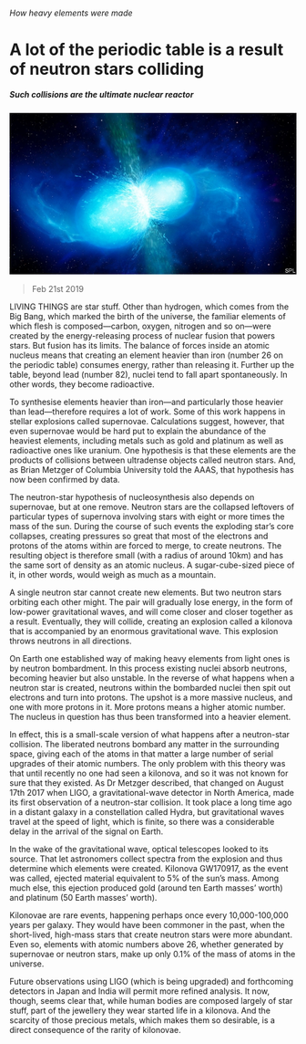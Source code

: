 ###### How heavy elements were made

# A lot of the periodic table is a result of neutron stars colliding 

##### Such collisions are the ultimate nuclear reactor 

![image](images/20190223_STP004_0.jpg) 

> Feb 21st 2019 

LIVING THINGS are star stuff. Other than hydrogen, which comes from the Big Bang, which marked the birth of the universe, the familiar elements of which flesh is composed—carbon, oxygen, nitrogen and so on—were created by the energy-releasing process of nuclear fusion that powers stars. But fusion has its limits. The balance of forces inside an atomic nucleus means that creating an element heavier than iron (number 26 on the periodic table) consumes energy, rather than releasing it. Further up the table, beyond lead (number 82), nuclei tend to fall apart spontaneously. In other words, they become radioactive. 

To synthesise elements heavier than iron—and particularly those heavier than lead—therefore requires a lot of work. Some of this work happens in stellar explosions called supernovae. Calculations suggest, however, that even supernovae would be hard put to explain the abundance of the heaviest elements, including metals such as gold and platinum as well as radioactive ones like uranium. One hypothesis is that these elements are the products of collisions between ultradense objects called neutron stars. And, as Brian Metzger of Columbia University told the AAAS, that hypothesis has now been confirmed by data. 

The neutron-star hypothesis of nucleosynthesis also depends on supernovae, but at one remove. Neutron stars are the collapsed leftovers of particular types of supernova involving stars with eight or more times the mass of the sun. During the course of such events the exploding star’s core collapses, creating pressures so great that most of the electrons and protons of the atoms within are forced to merge, to create neutrons. The resulting object is therefore small (with a radius of around 10km) and has the same sort of density as an atomic nucleus. A sugar-cube-sized piece of it, in other words, would weigh as much as a mountain. 

A single neutron star cannot create new elements. But two neutron stars orbiting each other might. The pair will gradually lose energy, in the form of low-power gravitational waves, and will come closer and closer together as a result. Eventually, they will collide, creating an explosion called a kilonova that is accompanied by an enormous gravitational wave. This explosion throws neutrons in all directions. 

On Earth one established way of making heavy elements from light ones is by neutron bombardment. In this process existing nuclei absorb neutrons, becoming heavier but also unstable. In the reverse of what happens when a neutron star is created, neutrons within the bombarded nuclei then spit out electrons and turn into protons. The upshot is a more massive nucleus, and one with more protons in it. More protons means a higher atomic number. The nucleus in question has thus been transformed into a heavier element. 

In effect, this is a small-scale version of what happens after a neutron-star collision. The liberated neutrons bombard any matter in the surrounding space, giving each of the atoms in that matter a large number of serial upgrades of their atomic numbers. The only problem with this theory was that until recently no one had seen a kilonova, and so it was not known for sure that they existed. As Dr Metzger described, that changed on August 17th 2017 when LIGO, a gravitational-wave detector in North America, made its first observation of a neutron-star collision. It took place a long time ago in a distant galaxy in a constellation called Hydra, but gravitational waves travel at the speed of light, which is finite, so there was a considerable delay in the arrival of the signal on Earth. 

In the wake of the gravitational wave, optical telescopes looked to its source. That let astronomers collect spectra from the explosion and thus determine which elements were created. Kilonova GW170917, as the event was called, ejected material equivalent to 5% of the sun’s mass. Among much else, this ejection produced gold (around ten Earth masses’ worth) and platinum (50 Earth masses’ worth). 

Kilonovae are rare events, happening perhaps once every 10,000-100,000 years per galaxy. They would have been commoner in the past, when the short-lived, high-mass stars that create neutron stars were more abundant. Even so, elements with atomic numbers above 26, whether generated by supernovae or neutron stars, make up only 0.1% of the mass of atoms in the universe. 

Future observations using LIGO (which is being upgraded) and forthcoming detectors in Japan and India will permit more refined analysis. It now, though, seems clear that, while human bodies are composed largely of star stuff, part of the jewellery they wear started life in a kilonova. And the scarcity of those precious metals, which makes them so desirable, is a direct consequence of the rarity of kilonovae. 

